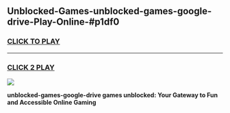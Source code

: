 
## Unblocked-Games-unblocked-games-google-drive-Play-Online-#p1df0
<h3>
<a href="https://premium.freeplayer.one?title=unblocked-games-google-drive&ref=27F">CLICK TO PLAY</a></h3>
<hr>

<h3>
<a href="https://premium.freeplayer.one?title=unblocked-games-google-drive&ref=27F">CLICK 2 PLAY</a>
  
</h3>

<a href="https://premium.freeplayer.one?title=unblocked-games-google-drive&ref=27F"><img src="https://clearcache.store/games.png"></a>


**unblocked-games-google-drive games unblocked: Your Gateway to Fun and Accessible Online Gaming**
